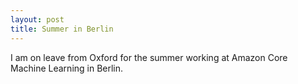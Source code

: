 ```yaml
---
layout: post
title: Summer in Berlin
---
```

I am on leave from Oxford for the summer working at Amazon Core Machine Learning in Berlin.
